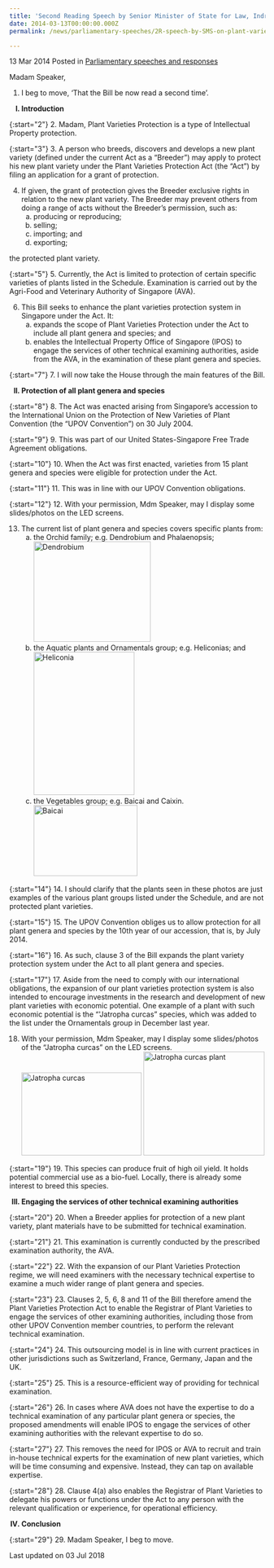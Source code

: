 ```yaml
---
title: 'Second Reading Speech by Senior Minister of State for Law, Indranee Rajah SC, on the Plant Varieties Protection (Amendment) Bill'
date: 2014-03-13T00:00:00.000Z
permalink: /news/parliamentary-speeches/2R-speech-by-SMS-on-plant-varieties-protection-amendment-bill-2014

---
```



13 Mar 2014 Posted in [Parliamentary speeches and responses](/news/parliamentary-speeches)


Madam Speaker,

1. I beg to move, ‘That the Bill be now read a second time’.

<ol style="list-style-type: upper-roman; font-weight: bold;">
<li>Introduction</li>
</ol>

{:start="2"}
2. Madam, Plant Varieties Protection is a type of Intellectual Property protection.
 
{:start="3"} 
3. A person who breeds, discovers and develops a new plant variety (defined under the current Act as a “Breeder”) may apply to protect his new plant variety under the Plant Varieties Protection Act (the “Act”) by filing an application for a grant of protection.  


<ol start="4">
<li>   If given, the grant of protection gives the Breeder exclusive rights in relation to the new plant variety.  The Breeder may prevent others from doing a range of acts without the Breeder’s permission, such as:
<ol style="list-style-type: lower-alpha">
<li>producing or reproducing; </li>
<li>selling; </li>
<li>importing; and </li>
<li>exporting; </li>

</ol>
</li>

</ol>
the protected plant variety.

{:start="5"}
5. Currently, the Act is limited to protection of certain specific varieties of plants listed in the Schedule.  Examination is carried out by the Agri-Food and Veterinary Authority of Singapore (AVA).


<ol start="6">
<li>  This Bill seeks to enhance the plant varieties protection system in Singapore under the Act. It:

<ol style="list-style-type: lower-alpha">
<li>  expands the scope of Plant Varieties Protection under the Act to include all plant genera and species; and</li>
<li>    enables the Intellectual Property Office of Singapore (IPOS) to engage the services of other technical examining authorities, aside from the AVA, in the examination of these plant genera and species.</li>
</ol>
</li>
</ol>


{:start="7"}
7. I will now take the House through the main features of the Bill.

<ol start="2" style="list-style-type: upper-roman; font-weight:bold;">
<li>  Protection of all plant genera and species</li>
</ol>


{:start="8"} 
8. The Act was enacted arising from Singapore’s accession to the International Union on the Protection of New Varieties of Plant Convention (the “UPOV Convention”) on 30 July 2004.

{:start="9"}
9. This was part of our United States-Singapore Free Trade Agreement obligations. 

{:start="10"}
10. When the Act was first enacted, varieties from 15 plant genera and species were eligible for protection under the Act.

{:start="11"}
11. This was in line with our UPOV Convention obligations. 

{:start="12"}
12. With your permission, Mdm Speaker, may I display some slides/photos on the LED screens.

<ol start="13">
<li>The current list of plant genera and species covers specific plants from:
<ol style="list-style-type: lower-alpha">
<li> the Orchid family; e.g. Dendrobium and Phalaenopsis;
<img src="/images/news/parliamentary-speeches/Dendrobium%20Orchid.png" alt="Dendrobium" style="width:230px;height:197px;">
</li>

<li>  the Aquatic plants and Ornamentals group; e.g. Heliconias; and
<img src="/images/news/parliamentary-speeches/Heliconia.png" alt="Heliconia" style="width:198px;height:281px;">
</li>

<li>
the Vegetables group; e.g. Baicai and Caixin.
<img src="/images/news/parliamentary-speeches/Bai%20cai.png" alt="Baicai" style="width:204px;height:139px;">
</li>


</ol>
</li>
</ol>

{:start="14"}
14. I should clarify that the plants seen in these photos are just examples of the various plant groups listed under the Schedule, and are not protected plant varieties.

{:start="15"}
15. The UPOV Convention obliges us to allow protection for all plant genera and species by the 10th year of our accession, that is, by July 2014.   

{:start="16"}
16. As such, clause 3 of the Bill expands the plant variety protection system under the Act to all plant genera and species.

{:start="17"}
17. Aside from the need to comply with our international obligations, the expansion of our plant varieties protection system is also intended to encourage investments in the research and development of new plant varieties with economic potential. One example of a plant with such economic potential is the “'Jatropha curcas” species, which was added to the list under the Ornamentals group in December last year.


<ol start="18">
<li>With your permission, Mdm Speaker, may I display some slides/photos of the “Jatropha curcas” on the LED screens.</li>
<img src="/images/news/parliamentary-speeches/Oil%20bearing%20fruits.png" alt="Jatropha curcas" style="width:236px;height:163px;">
<img src="/images/news/parliamentary-speeches/Plant%20in%20flowering%20stage.png" alt="Jatropha curcas plant" style="width:238px;height:204px;">
</ol>

{:start="19"}
19. This species can produce fruit of high oil yield.  It holds potential commercial use as a bio-fuel.  Locally, there is already some interest to breed this species.


<ol start="3" style="list-style-type: upper-roman; font-weight:bold;">
<li> Engaging the services of other technical examining authorities</li>
</ol>

{:start="20"}
20. When a Breeder applies for protection of a new plant variety, plant materials have to be submitted for technical examination.

{:start="21"}
21. This examination is currently conducted by the prescribed examination authority, the AVA.

{:start="22"}
22. With the expansion of our Plant Varieties Protection regime, we will need examiners with the necessary technical expertise to examine a much wider range of plant genera and species.

{:start="23"}
23. Clauses 2, 5, 6, 8 and 11 of the Bill therefore amend the Plant Varieties Protection Act to enable the Registrar of Plant Varieties to engage the services of other examining authorities, including those from other UPOV Convention member countries, to perform the relevant technical examination.

{:start="24"}
24. This outsourcing model is in line with current practices in other jurisdictions such as Switzerland, France, Germany, Japan and the UK.

{:start="25"}
25. This is a resource-efficient way of providing for technical examination.

{:start="26"}
26. In cases where AVA does not have the expertise to do a technical examination of any particular plant genera or species, the proposed amendments will enable IPOS to engage the services of other examining authorities with the relevant expertise to do so.

{:start="27"}
27. This removes the need for IPOS or AVA to recruit and train in-house technical experts for the examination of new plant varieties, which will be time consuming and expensive.  Instead, they can tap on available expertise.

{:start="28"}
28. Clause 4(a) also enables the Registrar of Plant Varieties to delegate his powers or functions under the Act to any person with the relevant qualification or experience, for operational efficiency.

<ol start="4" style="list-style-type: upper-roman; font-weight: bold;">
<li>Conclusion</li>
</ol>


{:start="29"}
29. Madam Speaker, I beg to move.




<p class="right-side-updated">Last updated on 03 Jul 2018</p> 
